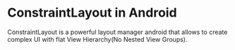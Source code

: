 # ConstraintLayout in Android

ConstraintLayout is a powerful layout manager android that allows to create complex UI with flat View Hierarchy(No Nested View Groups).


